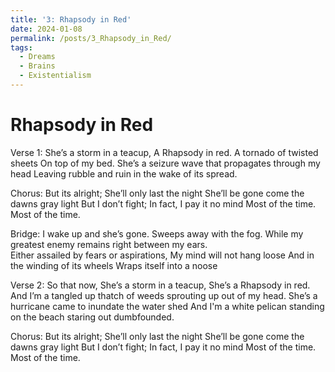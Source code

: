 ```yaml
---
title: '3: Rhapsody in Red'
date: 2024-01-08
permalink: /posts/3_Rhapsody_in_Red/
tags:
  - Dreams
  - Brains
  - Existentialism
---
```


Rhapsody in Red
======

Verse 1:
  She’s a storm in a teacup, A Rhapsody in red.
  A tornado of twisted sheets On top of my bed.
  She’s a seizure wave that propagates through my head
  Leaving rubble and ruin in the wake of its spread.

Chorus:
  But its alright; She’ll only last the night
  She’ll be gone come the dawns gray light
  But I don’t fight; In fact, I pay it no mind
  Most of the time. Most of the time.

Bridge: 
  I wake up and she’s gone. Sweeps away with the fog. 
  While my greatest enemy remains right between my ears.  
  Either assailed by fears or aspirations, 
  My mind will not hang loose
  And in the winding of its wheels 
  Wraps itself into a noose 

Verse 2:
  So that now, She’s a storm in a teacup, 
  She’s a Rhapsody in red.
  And I’m a tangled up thatch of weeds sprouting up out of my head.
  She’s a hurricane came to inundate the water shed
  And I'm a white pelican standing on the beach staring out dumbfounded.

Chorus:
  But its alright; She’ll only last the night
  She’ll be gone come the dawns gray light
  But I don’t fight; In fact, I pay it no mind
  Most of the time. Most of the time.
